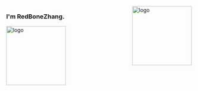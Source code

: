 <img src="https://github-readme-stats.vercel.app/api?username=RedBoneZhang&show_icons=true" alt="logo" height="160" align="right" style="margin: 5px; margin-bottom: 20px;" /> 

### I'm RedBoneZhang. 

<img src="https://github-profile-trophy.vercel.app/?username=RedBoneZhang&theme=flat&column=7" alt="logo" height="160" align="center" style="margin: auto; margin-bottom: 20px;" />

<!--
**RedBoneZhang/RedBoneZhang** is a ✨ _special_ ✨ repository because its `README.md` (this file) appears on your GitHub profile.

Here are some ideas to get you started:

- 🔭 I’m currently working on ...
- 🌱 I’m currently learning ...
- 👯 I’m looking to collaborate on ...
- 🤔 I’m looking for help with ...
- 💬 Ask me about ...
- 📫 How to reach me: ...
- 😄 Pronouns: ...
- ⚡ Fun fact: ...
-->
